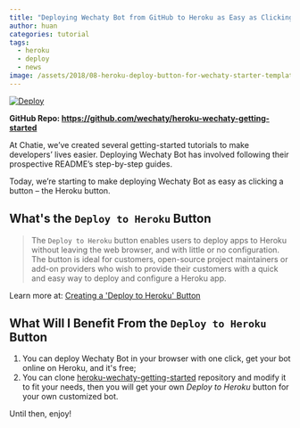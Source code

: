 ```yaml
---
title: "Deploying Wechaty Bot from GitHub to Heroku as Easy as Clicking a Button"
author: huan
categories: tutorial
tags:
  - heroku
  - deploy
  - news
image: /assets/2018/08-heroku-deploy-button-for-wechaty-starter-template/heroku-wechaty.webp
---
```


[![Deploy](https://www.herokucdn.com/deploy/button.svg)](https://heroku.com/deploy?template=https://github.com/wechaty/heroku-wechaty-getting-started)

**GitHub Repo: <https://github.com/wechaty/heroku-wechaty-getting-started>**

At Chatie, we’ve created several getting-started tutorials to make developers’ lives easier. Deploying Wechaty Bot has involved following their prospective README’s step-by-step guides.

Today, we’re starting to make deploying Wechaty Bot as easy as clicking a button – the Heroku button.

## What's the `Deploy to Heroku` Button

> The `Deploy to Heroku` button enables users to deploy apps to Heroku without leaving the web browser, and with little or no configuration. The button is ideal for customers, open-source project maintainers or add-on providers who wish to provide their customers with a quick and easy way to deploy and configure a Heroku app.

Learn more at: [Creating a 'Deploy to Heroku' Button](https://devcenter.heroku.com/articles/heroku-button)

## What Will I Benefit From the `Deploy to Heroku` Button

1. You can deploy Wechaty Bot in your browser with one click, get your bot online on Heroku, and it's free;
1. You can clone [heroku-wechaty-getting-started](https://github.com/wechaty/heroku-wechaty-getting-started) repository and modify it to fit your needs, then you will get your own _Deploy to Heroku_ button for your own customized bot.

Until then, enjoy!
